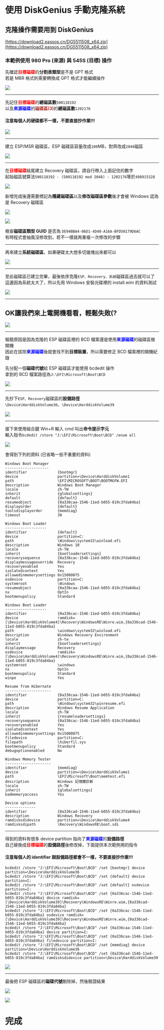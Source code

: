 # 使用 DiskGenius 手動克隆系統

## 克隆操作需要用到 DiskGenius
[https://download2.eassos.cn/DG5511508_x64.zip](https://download2.eassos.cn/DG5511508_x64.zip)

### 本範例使用 980 Pro (來源) 與 545S (目標) 操作

先確認<span style="color:Red">**目標磁碟**</span>的**分割表類型**是不是 GPT 格式  
若是 MBR 格式則需要轉換成 GPT 格式才能繼續操作

![](/Images/001.gif)

------------

先記住<span style="color:Red">**目標磁碟**</span>的**總磁區數**`500118192`  
以及<span style="color:Blue">**來源磁碟**</span>的<span style="color:Brown">**磁碟區(3)**</span>的**總磁區數**`1202176`  
#### 注意每個人的硬碟都不一樣，不要直接抄作業!!!
![](/Images/002.gif)

------------

建立 ESP/MSR 磁碟區，ESP 磁碟區容量改成`100`MB，對齊改成`2048`磁區

![](/Images/003.gif)

------------

在<span style="color:Red">**目標磁碟**</span>結尾建立 Recovery 磁碟區，請自行帶入上面記住的數字  
起始磁區號算法`500118192 - (500118192 mod 2048) - 1202176`等於`498915328`

![](/Images/004.gif)

新增完成後還需要標記為**隱藏磁碟區**以及**修改磁碟區參數**後才會被 Windows 認為是 Recovery 磁碟區

![](/Images/005.gif)

![](/Images/006.gif)

檢查**磁碟區類型 GUID** 是否為 `DE94BBA4-06D1-4D40-A16A-BFD50179D6AC`  
有時程式會抽風沒修改到，若不一樣就再重複一次修改的步驟

------------

再來建立**系統磁碟區**，如果硬碟太大想多切幾塊出來都可以

![](/Images/007.gif)

------------

至此磁碟區已建立完畢，最後依序克隆`ESP、Recovery、系統`磁碟區過去就可以了  
這邊因為系統太大了，所以先用 Windows 安裝光碟裡的 install.wim 的資料測試

![](/Images/008.gif)

------------

## OK讓我們來上電開機看看，輕鬆失敗(?

![](/Images/009.png)

------------

報錯原因是因為克隆的 ESP 磁碟區裡的 BCD 檔案還是使用<span style="color:Blue">**來源磁碟**</span>的磁碟區做開機  
因此在拔除<span style="color:Blue">**來源磁碟**</span>後就會找不到**目標裝置**，所以需要修正 BCD 檔案裡的開機紀錄

先分配一個**磁碟代號**給 ESP 磁碟區才能使用 bcdedit 操作  
拿到的 BCD 檔案路徑為`J:\EFI\Microsoft\Boot\BCD`

![](/Images/010.gif)

------------

先抄下`ESP、Recovery`磁碟區的**設備路徑**  
`\Device\HarddiskVolume36`、`\Device\HarddiskVolume39`

![](/Images/011.gif)

------------

接下來使用組合鍵 Win+R 輸入 cmd 叫出**命令提示字元**  
輸入指令`bcdedit /store "J:\EFI\Microsoft\Boot\BCD" /enum all`

![](/Images/012.png)

會得到下列的資料 (已省略一些不重要的資料)
```
Windows Boot Manager
--------------------
identifier              {bootmgr}
device                  partition=\Device\HarddiskVolume1
path                    \EFI\MICROSOFT\BOOT\BOOTMGFW.EFI
description             Windows Boot Manager
locale                  zh-TW
inherit                 {globalsettings}
default                 {default}
resumeobject            {0a336caa-1546-11ed-b055-819c3fda84ba}
displayorder            {default}
toolsdisplayorder       {memdiag}
timeout                 30

Windows Boot Loader
-------------------
identifier              {default}
device                  partition=C:
path                    \Windows\system32\winload.efi
description             Windows 10
locale                  zh-TW
inherit                 {bootloadersettings}
recoverysequence        {0a336cac-1546-11ed-b055-819c3fda84ba}
displaymessageoverride  Recovery
recoveryenabled         Yes
isolatedcontext         Yes
allowedinmemorysettings 0x15000075
osdevice                partition=C:
systemroot              \Windows
resumeobject            {0a336caa-1546-11ed-b055-819c3fda84ba}
nx                      OptIn
bootmenupolicy          Standard

Windows Boot Loader
-------------------
identifier              {0a336cac-1546-11ed-b055-819c3fda84ba}
device                  ramdisk=[\Device\HarddiskVolume4]\Recovery\WindowsRE\Winre.wim,{0a336cad-1546-11ed-b055-819c3fda84ba}
path                    \windows\system32\winload.efi
description             Windows Recovery Environment
locale                  zh-tw
inherit                 {bootloadersettings}
displaymessage          Recovery
osdevice                ramdisk=[\Device\HarddiskVolume4]\Recovery\WindowsRE\Winre.wim,{0a336cad-1546-11ed-b055-819c3fda84ba}
systemroot              \windows
nx                      OptIn
bootmenupolicy          Standard
winpe                   Yes

Resume from Hibernate
---------------------
identifier              {0a336caa-1546-11ed-b055-819c3fda84ba}
device                  partition=C:
path                    \Windows\system32\winresume.efi
description             Windows Resume Application
locale                  zh-TW
inherit                 {resumeloadersettings}
recoverysequence        {0a336cac-1546-11ed-b055-819c3fda84ba}
recoveryenabled         Yes
isolatedcontext         Yes
allowedinmemorysettings 0x15000075
filedevice              partition=C:
filepath                \hiberfil.sys
bootmenupolicy          Standard
debugoptionenabled      No

Windows Memory Tester
---------------------
identifier              {memdiag}
device                  partition=\Device\HarddiskVolume1
path                    \EFI\Microsoft\Boot\memtest.efi
description             Windows 記憶體診斷
locale                  zh-TW
inherit                 {globalsettings}
badmemoryaccess         Yes

Device options
--------------
identifier              {0a336cad-1546-11ed-b055-819c3fda84ba}
description             Windows Recovery
ramdisksdidevice        partition=\Device\HarddiskVolume4
ramdisksdipath          \Recovery\WindowsRE\boot.sdi
```

------------

得到的資料有很多 device partition 指向了<span style="color:Blue">**來源磁碟**</span>的**設備路徑**  
自己替換成<span style="color:Red">**目標磁碟**</span>的**設備路徑**後修改掉，下面提供本次範例用的指令  
#### 注意每個人的 identifier 跟設備路徑都會不一樣，不要直接抄作業!!!
```
bcdedit /store "J:\EFI\Microsoft\Boot\BCD" /set {bootmgr} device partition=\Device\HarddiskVolume36
bcdedit /store "J:\EFI\Microsoft\Boot\BCD" /set {default} device partition=I:
bcdedit /store "J:\EFI\Microsoft\Boot\BCD" /set {default} osdevice partition=I:
bcdedit /store "J:\EFI\Microsoft\Boot\BCD" /set {0a336cac-1546-11ed-b055-819c3fda84ba} device ramdisk=[\Device\HarddiskVolume39]\Recovery\WindowsRE\Winre.wim,{0a336cad-1546-11ed-b055-819c3fda84ba}
bcdedit /store "J:\EFI\Microsoft\Boot\BCD" /set {0a336cac-1546-11ed-b055-819c3fda84ba} osdevice ramdisk=[\Device\HarddiskVolume39]\Recovery\WindowsRE\Winre.wim,{0a336cad-1546-11ed-b055-819c3fda84ba}
bcdedit /store "J:\EFI\Microsoft\Boot\BCD" /set {0a336caa-1546-11ed-b055-819c3fda84ba} device partition=I:
bcdedit /store "J:\EFI\Microsoft\Boot\BCD" /set {0a336caa-1546-11ed-b055-819c3fda84ba} filedevice partition=I:
bcdedit /store "J:\EFI\Microsoft\Boot\BCD" /set {memdiag} device partition=\Device\HarddiskVolume36
bcdedit /store "J:\EFI\Microsoft\Boot\BCD" /set {0a336cad-1546-11ed-b055-819c3fda84ba} ramdisksdidevice partition=\Device\HarddiskVolume39
```

![](/Images/013.png)

------------

最後把 ESP 磁碟區的**磁碟代號**刪除掉，然後驗證結果

![](/Images/014.gif)

![](/Images/015.png)

# 完成
